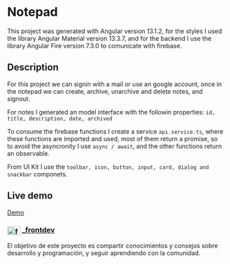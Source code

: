 # Notepad

This project was generated with Angular version 13.1.2, for the styles I used the library Angular Material version 13.3.7, and for the backend I use the library Angular Fire version 7.3.0 to comunicate with firebase.


## Description

For this project we can signin with a mail or use an google account, once in the notepad we can create, archive, unarchive and delete notes, and signout. 

For notes I generated an model interface with the followin properties:
`id, title, description, date, archived`

To consume the firebase functions I create a service `api.service.ts`, where these functions are imported and used, most of them return a promise, so to avoid the asyncronity I use `async / await`, and the other functions return an observable.

From UI Kit I use the `toolbar, icon, button, input, card, dialog and snackbar` componets.

## Live demo
<a href="https://block-notas-888e2.web.app/`"> Demo </a>

### <a href="https://www.instagram.com/_frontdev" target="_blank"><img align="center" src="https://raw.githubusercontent.com/rahuldkjain/github-profile-readme-generator/master/src/images/icons/Social/instagram.svg" alt="frontdev" height="20" width="30" /></a>  <a href="https://www.instagram.com/_frontdev" target="_blank">_frontdev</a>
El objetivo de este proyecto es compartir conocimientos y consejos sobre desarrollo y programación, y seguir aprendiendo con la comunidad.
